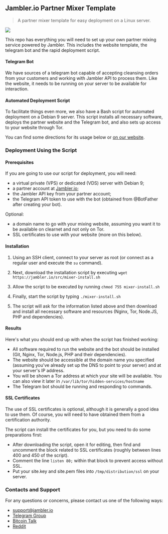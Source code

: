 ## Jambler.io Partner Mixer Template
> A partner mixer template for easy deployment on a Linux server.

![](https://jambler.io/images/logo.png)

This repo has everything you will need to set up your own partner mixing service powered by Jambler. This includes the website template, the telegram bot and the rapid deployment script.

#### Telegram Bot

We have sources of a telegram bot capable of accepting cleansing orders from your customers and working with Jambler API to process them. Like the website, it needs to be running on your server to be available for interaction.

#### Automated Deployment Script

To facilitate things even more, we also have a Bash script for automated deployment on a Debian 9 server. This script installs all necessary software, deploys the partner website and the Telegram bot, and also sets up access to your website through Tor.

You can find some directions for its usage below or [on our website](https://jambler.io/howto.php#full-deployment).

### Deployment Using the Script

#### Prerequisites

If you are going to use our script for deployment, you will need:

- a virtual private (VPS) or dedicated (VDS) server with Debian 9;
- a partner account at [Jambler.io](https://jambler.io);
- the Jambler API key from your partner account;
- the Telegram API token to use with the bot (obtained from @BotFather after creating your bot).

Optional:

- a domain name to go with your mixing website, assuming you want it to be available on clearnet and not only on Tor.
- SSL certificates to use with your website (more on this below).

#### Installation

1. Using an SSH client, connect to your server as root (or connect as a regular user and execute the ```su``` command).

2. Next, download the installation script by executing ```wget https://jambler.io/src/mixer-install.sh```

3. Allow the script to be executed by running ```chmod 755 mixer-install.sh```

4. Finally, start the script by typing ```./mixer-install.sh```

5. The script will ask for the information listed above and then download and install all necessary software and resources (Nginx, Tor, Node.JS, PHP and dependencies).

#### Results

Here's what you should end up with when the script has finished working:

- All software required to run the website and the bot should be installed (Git, Nginx, Tor, Node.js, PHP and their dependencies).
- The website should be accessible at the domain name you specified (assuming you've already set up the DNS to point to your server) and at your server's IP address.
- You will be shown a Tor address at which your site will be available. You can also view it later in ```/var/lib/tor/hidden-services/hostname```
- The Telegram bot should be running and responding to commands.

#### SSL Certificates

The use of SSL certificates is optional, although it is generally a good idea to use them. Of course, you will need to have obtained them from a certification authority.

The script can install the certificates for you, but you need to do some preparations first:

- After downloading the script, open it for editing, then find and uncomment the block related to SSL certificates (roughly between lines 400 and 450 of the script).
- Comment the line ```listen 80;``` within that block to prevent access without SSL.
- Put your site.key and site.pem files into ```/tmp/distribution/ssl``` on your server.

### Contacts and Support

For any questions or concerns, please contact us one of the following ways:

- support@jambler.io
- [Telegram Group](https://t.me/jambler)
- [Bitcoin Talk](https://bitcointalk.org/index.php?topic=4667343)
- [Reddit](https://www.reddit.com/user/Jambler_io/)

